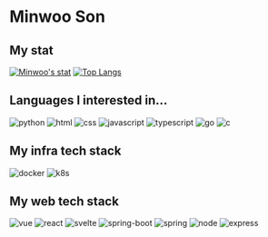# Minwoo Son

## My stat
[![Minwoo's stat](https://github-readme-stats.vercel.app/api?username=SonMinWoo&show_icons=true&hide_border=true&include_all_commits=true)](https://github.com/SonMinWoo)
[![Top Langs](https://github-readme-stats.vercel.app/api/top-langs/?username=SonMinWoo&layout=compact)](https://github.com/SonMinWoo)

## Languages I interested in...
![python](https://img.shields.io/badge/language-python-yellow)
![html](https://img.shields.io/badge/language-html-yellow)
![css](https://img.shields.io/badge/language-css-yellow)
![javascript](https://img.shields.io/badge/language-javascript-yellow)
![typescript](https://img.shields.io/badge/language-typescript-yellow)
![go](https://img.shields.io/badge/language-go-yellow)
![c](https://img.shields.io/badge/language-c-yellow)

## My infra tech stack
![docker](https://img.shields.io/badge/infra-docker-blue)
![k8s](https://img.shields.io/badge/infra-k8s-blue)

## My web tech stack
![vue](https://img.shields.io/badge/web-vue-green)
![react](https://img.shields.io/badge/web-react-green)
![svelte](https://img.shields.io/badge/web-svelte-green)
![spring-boot](https://img.shields.io/badge/web-spring--boot-green)
![spring](https://img.shields.io/badge/web-spring-green)
![node](https://img.shields.io/badge/web-node-green)
![express](https://img.shields.io/badge/web-express-green)

